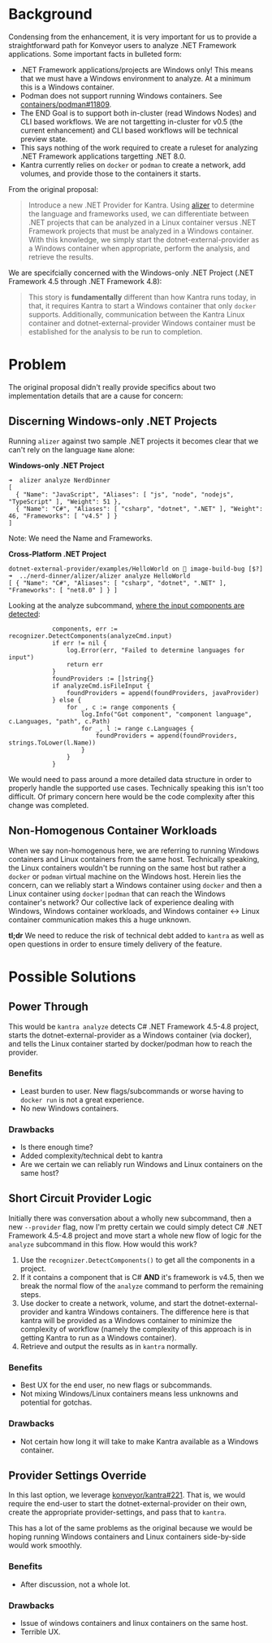 # Background

Condensing from the enhancement, it is very important for us to provide a
straightforward path for Konveyor users to analyze .NET Framework applications.
Some important facts in bulleted form:

* .NET Framework applications/projects are Windows only! This means that we
  must have a Windows environment to analyze. At a minimum this is a Windows
  container.
* Podman does not support running Windows containers. See
  [containers/podman#11809](https://github.com/containers/podman/issues/11809#issuecomment-1119386013).
* The END Goal is to support both in-cluster (read Windows Nodes) and CLI based
  workflows. We are not targetting in-cluster for v0.5 (the current
  enhancement) and CLI based workflows will be technical preview state.
* This says nothing of the work required to create a ruleset for analyzing .NET
  Framework applications targetting .NET 8.0.
* Kantra currently relies on `docker` or `podman` to create a network, add
  volumes, and provide those to the containers it starts.

From the original proposal:

> Introduce a new .NET Provider for Kantra. Using
  [alizer](https://github.com/devfile/alizer) to determine the language and
  frameworks used, we can differentiate between .NET projects that can be
  analyzed in a Linux container versus .NET Framework projects that must be
  analyzed in a Windows container. With this knowledge, we simply start the
  dotnet-external-provider as a Windows container when appropriate, perform the
  analysis, and retrieve the results.

We are specifcially concerned with the Windows-only .NET Project (.NET
Framework 4.5 through .NET Framework 4.8):

> This story is **fundamentally** different than how Kantra runs today, in
  that, it requires Kantra to start a Windows container that only `docker`
  supports. Additionally, communication between the Kantra Linux container and
  dotnet-external-provider Windows container must be established for the analysis
  to be run to completion.

# Problem

The original proposal didn't really provide specifics about two implementation details 
that are a cause for concern:

## Discerning Windows-only .NET Projects

Running `alizer` against two sample .NET projects it becomes clear that we
can't rely on the language `Name` alone:

**Windows-only .NET Project**
```
➜  alizer analyze NerdDinner
[
  { "Name": "JavaScript", "Aliases": [ "js", "node", "nodejs", "TypeScript" ], "Weight": 51 },
  { "Name": "C#", "Aliases": [ "csharp", "dotnet", ".NET" ], "Weight": 46, "Frameworks": [ "v4.5" ] }
]
```
Note: We need the Name and Frameworks.

**Cross-Platform .NET Project**
```
dotnet-external-provider/examples/HelloWorld on  image-build-bug [$?]
➜  ../nerd-dinner/alizer/alizer analyze HelloWorld
[ { "Name": "C#", "Aliases": [ "csharp", "dotnet", ".NET" ], "Frameworks": [ "net8.0" ] } ]
```

Looking at the analyze subcommand,
[where the input components are detected](https://github.com/konveyor/kantra/blob/aa605e96cf810979d69387b5a219143afe2f1236/cmd/analyze.go#L150-L164):

```golang
			components, err := recognizer.DetectComponents(analyzeCmd.input)
			if err != nil {
				log.Error(err, "Failed to determine languages for input")
				return err
			}
			foundProviders := []string{}
			if analyzeCmd.isFileInput {
				foundProviders = append(foundProviders, javaProvider)
			} else {
				for _, c := range components {
					log.Info("Got component", "component language", c.Languages, "path", c.Path)
					for _, l := range c.Languages {
						foundProviders = append(foundProviders, strings.ToLower(l.Name))
					}
				}
			}
```

We would need to pass around a more detailed data structure in order to
properly handle the supported use cases. Technically speaking this isn't too
difficult. Of primary concern here would be the code complexity after this
change was completed.

## Non-Homogenous Container Workloads

When we say non-homogenous here, we are referring to running Windows containers
and Linux containers from the same host. Technically speaking, the Linux
containers wouldn't be running on the same host but rather a `docker` or
`podman` virtual machine on the Windows host. Herein lies the concern, can we
reliably start a Windows container using `docker` and then a Linux container
using `docker|podman` that can reach the Windows container's network? Our
collective lack of experience dealing with Windows, Windows container
workloads, and Windows container <-> Linux container communication makes this a
huge unknown.

**tl;dr** We need to reduce the risk of technical debt added to `kantra` as
well as open questions in order to ensure timely delivery of the feature.

# Possible Solutions

## Power Through

This would be `kantra analyze` detects C# .NET Framework 4.5-4.8 project,
starts the dotnet-external-provider as a Windows container (via docker), and
tells the Linux container started by docker/podman how to reach the provider.

### Benefits

* Least burden to user. New flags/subcommands or worse having to `docker run`
  is not a great experience.
* No new Windows containers.

### Drawbacks

* Is there enough time?
* Added complexity/technical debt to kantra
* Are we certain we can reliably run Windows and Linux containers on the same
  host?

## Short Circuit Provider Logic

Initially there was conversation about a wholly new subcommand, then a new
`--provider` flag, now I'm pretty certain we could simply detect C# .NET
Framework 4.5-4.8 project and move start a whole new flow of logic for the
`analyze` subcommand in this flow. How would this work?

1. Use the `recognizer.DetectComponents()` to get all the components in a project.
1. If it contains a component that is C# **AND** it's framework is v4.5, then we
   break the normal flow of the `analyze` command to perform the remaining steps.
1. Use docker to create a network, volume, and start the
   dotnet-external-provider and kantra Windows containers. The difference here is
   that kantra will be provided as a Windows container to minimize the complexity
   of workflow (namely the complexity of this approach is in getting Kantra to run
   as a Windows container).
1. Retrieve and output the results as in `kantra` normally.

### Benefits

* Best UX for the end user, no new flags or subcommands.
* Not mixing Windows/Linux containers means less unknowns and potential for gotchas.

### Drawbacks

* Not certain how long it will take to make Kantra available as a Windows container.

## Provider Settings Override

In this last option, we leverage
[konveyor/kantra#221](https://github.com/konveyor/kantra/pull/221).
That is, we would require the end-user to start the dotnet-external-provider on
their own, create the appropriate provider-settings, and pass that to `kantra`.

This has a lot of the same problems as the original because we would be hoping
running Windows containers and Linux containers side-by-side would work smoothly.

### Benefits

* After discussion, not a whole lot.

### Drawbacks

* Issue of windows containers and linux containers on the same host.
* Terrible UX.
